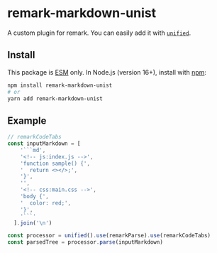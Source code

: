 # remark-markdown-unist

A custom plugin for remark. You can easily add it with [`unified`](https://github.com/unifiedjs/unified).

## Install

This package is [ESM](https://gist.github.com/sindresorhus/a39789f98801d908bbc7ff3ecc99d99c) only. In Node.js (version 16+), install with [npm](https://docs.npmjs.com/cli/v11/commands/npm-install):

```bash
npm install remark-markdown-unist
# or
yarn add remark-markdown-unist
```

## Example

````js
// remarkCodeTabs
const inputMarkdown = [
    '```md',
    '<!-- js:index.js -->',
    'function sample() {',
    '  return <></>;',
    '}',
    '',
    '<!-- css:main.css -->',
    'body {',
    '  color: red;',
    '}',
    '```'
  ].join('\n')

const processor = unified().use(remarkParse).use(remarkCodeTabs)
const parsedTree = processor.parse(inputMarkdown)
````
